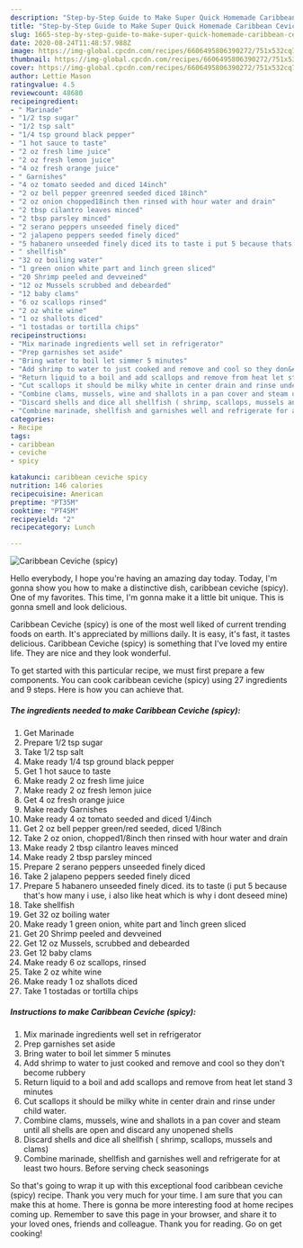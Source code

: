 ```yaml
---
description: "Step-by-Step Guide to Make Super Quick Homemade Caribbean Ceviche (spicy)"
title: "Step-by-Step Guide to Make Super Quick Homemade Caribbean Ceviche (spicy)"
slug: 1665-step-by-step-guide-to-make-super-quick-homemade-caribbean-ceviche-spicy
date: 2020-08-24T11:48:57.988Z
image: https://img-global.cpcdn.com/recipes/6606495806390272/751x532cq70/caribbean-ceviche-spicy-recipe-main-photo.jpg
thumbnail: https://img-global.cpcdn.com/recipes/6606495806390272/751x532cq70/caribbean-ceviche-spicy-recipe-main-photo.jpg
cover: https://img-global.cpcdn.com/recipes/6606495806390272/751x532cq70/caribbean-ceviche-spicy-recipe-main-photo.jpg
author: Lettie Mason
ratingvalue: 4.5
reviewcount: 48680
recipeingredient:
- " Marinade"
- "1/2 tsp sugar"
- "1/2 tsp salt"
- "1/4 tsp ground black pepper"
- "1 hot sauce to taste"
- "2 oz fresh lime juice"
- "2 oz fresh lemon juice"
- "4 oz fresh orange juice"
- " Garnishes"
- "4 oz tomato seeded and diced 14inch"
- "2 oz bell pepper greenred seeded diced 18inch"
- "2 oz onion chopped18inch then rinsed with hour water and drain"
- "2 tbsp cilantro leaves minced"
- "2 tbsp parsley minced"
- "2 serano peppers unseeded finely diced"
- "2 jalapeno peppers seeded finely diced"
- "5 habanero unseeded finely diced its to taste i put 5 because thats how many i use i also like heat which is why i dont deseed mine"
- " shellfish"
- "32 oz boiling water"
- "1 green onion white part and 1inch green sliced"
- "20 Shrimp peeled and devveined"
- "12 oz Mussels scrubbed and debearded"
- "12 baby clams"
- "6 oz scallops rinsed"
- "2 oz white wine"
- "1 oz shallots diced"
- "1 tostadas or tortilla chips"
recipeinstructions:
- "Mix marinade ingredients well set in refrigerator"
- "Prep garnishes set aside"
- "Bring water to boil let simmer 5 minutes"
- "Add shrimp to water to just cooked and remove and cool so they don&#39;t become rubbery"
- "Return liquid to a boil and add scallops and remove from heat let stand 3 minutes"
- "Cut scallops it should be milky white in center drain and rinse under child water."
- "Combine clams, mussels, wine and shallots in a pan cover and steam until all shells are open and discard any unopened shells"
- "Discard shells and dice all shellfish ( shrimp, scallops, mussels and clams)"
- "Combine marinade, shellfish and garnishes well and refrigerate for at least two hours. Before serving check seasonings"
categories:
- Recipe
tags:
- caribbean
- ceviche
- spicy

katakunci: caribbean ceviche spicy 
nutrition: 146 calories
recipecuisine: American
preptime: "PT35M"
cooktime: "PT45M"
recipeyield: "2"
recipecategory: Lunch

---
```



![Caribbean Ceviche (spicy)](https://img-global.cpcdn.com/recipes/6606495806390272/751x532cq70/caribbean-ceviche-spicy-recipe-main-photo.jpg)

Hello everybody, I hope you're having an amazing day today. Today, I'm gonna show you how to make a distinctive dish, caribbean ceviche (spicy). One of my favorites. This time, I'm gonna make it a little bit unique. This is gonna smell and look delicious.

Caribbean Ceviche (spicy) is one of the most well liked of current trending foods on earth. It's appreciated by millions daily. It is easy, it's fast, it tastes delicious. Caribbean Ceviche (spicy) is something that I've loved my entire life. They are nice and they look wonderful.




To get started with this particular recipe, we must first prepare a few components. You can cook caribbean ceviche (spicy) using 27 ingredients and 9 steps. Here is how you can achieve that.

<!--inarticleads1-->

##### The ingredients needed to make Caribbean Ceviche (spicy):

1. Get  Marinade
1. Prepare 1/2 tsp sugar
1. Take 1/2 tsp salt
1. Make ready 1/4 tsp ground black pepper
1. Get 1 hot sauce to taste
1. Make ready 2 oz fresh lime juice
1. Make ready 2 oz fresh lemon juice
1. Get 4 oz fresh orange juice
1. Make ready  Garnishes
1. Make ready 4 oz tomato seeded and diced 1/4inch
1. Get 2 oz bell pepper green/red seeded, diced 1/8inch
1. Take 2 oz onion, chopped1/8inch then rinsed with hour water and drain
1. Make ready 2 tbsp cilantro leaves minced
1. Make ready 2 tbsp parsley minced
1. Prepare 2 serano peppers unseeded finely diced
1. Take 2 jalapeno peppers seeded finely diced
1. Prepare 5 habanero unseeded finely diced. its to taste (i put 5 because that&#39;s how many i use, i also like heat which is why i dont deseed mine)
1. Take  shellfish
1. Get 32 oz boiling water
1. Make ready 1 green onion, white part and 1inch green sliced
1. Get 20 Shrimp peeled and devveined
1. Get 12 oz Mussels, scrubbed and debearded
1. Get 12 baby clams
1. Make ready 6 oz scallops, rinsed
1. Take 2 oz white wine
1. Make ready 1 oz shallots diced
1. Take 1 tostadas or tortilla chips




<!--inarticleads2-->

##### Instructions to make Caribbean Ceviche (spicy):

1. Mix marinade ingredients well set in refrigerator
1. Prep garnishes set aside
1. Bring water to boil let simmer 5 minutes
1. Add shrimp to water to just cooked and remove and cool so they don&#39;t become rubbery
1. Return liquid to a boil and add scallops and remove from heat let stand 3 minutes
1. Cut scallops it should be milky white in center drain and rinse under child water.
1. Combine clams, mussels, wine and shallots in a pan cover and steam until all shells are open and discard any unopened shells
1. Discard shells and dice all shellfish ( shrimp, scallops, mussels and clams)
1. Combine marinade, shellfish and garnishes well and refrigerate for at least two hours. Before serving check seasonings




So that's going to wrap it up with this exceptional food caribbean ceviche (spicy) recipe. Thank you very much for your time. I am sure that you can make this at home. There is gonna be more interesting food at home recipes coming up. Remember to save this page in your browser, and share it to your loved ones, friends and colleague. Thank you for reading. Go on get cooking!
